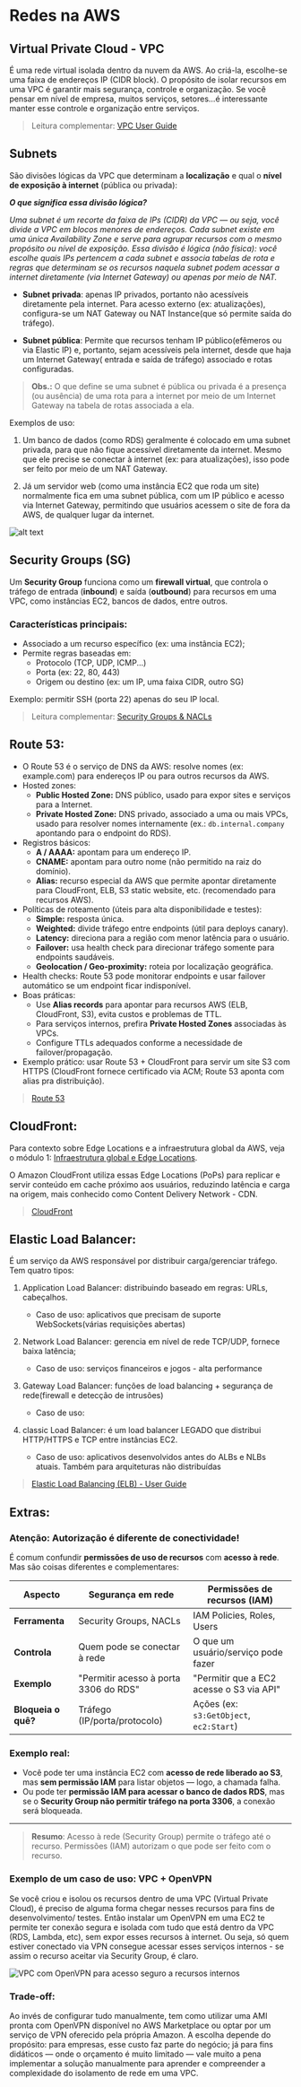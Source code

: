 

# Redes na AWS

## Virtual Private Cloud - VPC

É uma rede virtual isolada dentro da nuvem da AWS. Ao criá-la, escolhe-se uma faixa de endereços IP (CIDR block). O propósito de isolar recursos em uma VPC é garantir mais segurança, controle e organização. Se você pensar em nível de empresa, muitos serviços, setores...é interessante manter esse controle e organização entre serviços.

>Leitura complementar: [VPC User Guide](https://docs.aws.amazon.com/vpc/latest/userguide/)

## Subnets

São divisões lógicas da VPC que determinam a **localização** e qual o **nível de exposição à internet** (pública ou privada): 

***O que significa essa divisão lógica?***

*Uma subnet é um recorte da faixa de IPs (CIDR) da VPC — ou seja, você divide a VPC em blocos menores de endereços. Cada subnet existe em uma única Availability Zone e serve para agrupar recursos com o mesmo propósito ou nível de exposição. Essa divisão é lógica (não física): você escolhe quais IPs pertencem a cada subnet e associa tabelas de rota e regras que determinam se os recursos naquela subnet podem acessar a internet diretamente (via Internet Gateway) ou apenas por meio de NAT.*

- **Subnet privada**: apenas IP privados, portanto não acessíveis diretamente pela internet. Para acesso externo (ex: atualizações), configura-se um NAT Gateway ou NAT Instance(que só permite saída do tráfego).

- **Subnet pública**: Permite que recursos tenham IP público(efêmeros ou via Elastic IP) e, portanto, sejam acessíveis pela internet, desde que haja um Internet Gateway( entrada e saída de tráfego) associado e rotas configuradas.


>**Obs.:** O que define se uma subnet é pública ou privada é a presença (ou ausência) de uma rota para a internet por meio de um Internet Gateway na tabela de rotas associada a ela.

Exemplos de uso:

1. Um banco de dados (como RDS) geralmente é colocado em uma subnet privada, para que não fique acessível diretamente da internet. Mesmo que ele precise se conectar à internet (ex: para atualizações), isso pode ser feito por meio de um NAT Gateway.

2. Já um servidor web (como uma instância EC2 que roda um site) normalmente fica em uma subnet pública, com um IP público e acesso via Internet Gateway, permitindo que usuários acessem o site de fora da AWS, de qualquer lugar da internet.

![alt text](/Module04/images/amazonSubnet.png)


## Security Groups (SG)

Um **Security Group** funciona como um **firewall virtual**, que controla o tráfego de entrada (**inbound**) e saída (**outbound**) para recursos em uma VPC, como instâncias EC2, bancos de dados, entre outros.

### Características principais:
- Associado a um recurso específico (ex: uma instância EC2);
- Permite regras baseadas em:
  - Protocolo (TCP, UDP, ICMP...)
  - Porta (ex: 22, 80, 443)
  - Origem ou destino (ex: um IP, uma faixa CIDR, outro SG)

Exemplo: permitir SSH (porta 22) apenas do seu IP local.

>Leitura complementar: [Security Groups & NACLs](https://docs.aws.amazon.com/vpc/latest/userguide/VPC_Security.html)

## Route 53: 

- O Route 53 é o serviço de DNS da AWS: resolve nomes (ex: example.com) para endereços IP ou para outros recursos da AWS.
- Hosted zones:
  - **Public Hosted Zone:** DNS público, usado para expor sites e serviços para a Internet.
  - **Private Hosted Zone:** DNS privado, associado a uma ou mais VPCs, usado para resolver nomes internamente (ex.: `db.internal.company` apontando para o endpoint do RDS).
- Registros básicos:
  - **A / AAAA:** apontam para um endereço IP.
  - **CNAME:** apontam para outro nome (não permitido na raiz do domínio).
  - **Alias:** recurso especial da AWS que permite apontar diretamente para CloudFront, ELB, S3 static website, etc. (recomendado para recursos AWS).
- Políticas de roteamento (úteis para alta disponibilidade e testes):
  - **Simple:** resposta única.
  - **Weighted:** divide tráfego entre endpoints (útil para deploys canary).
  - **Latency:** direciona para a região com menor latência para o usuário.
  - **Failover:** usa health check para direcionar tráfego somente para endpoints saudáveis.
  - **Geolocation / Geo-proximity:** roteia por localização geográfica.
- Health checks: Route 53 pode monitorar endpoints e usar failover automático se um endpoint ficar indisponível.
- Boas práticas:
  - Use **Alias records** para apontar para recursos AWS (ELB, CloudFront, S3), evita custos e problemas de TTL.
  - Para serviços internos, prefira **Private Hosted Zones** associadas às VPCs.
  - Configure TTLs adequados conforme a necessidade de failover/propagação.
- Exemplo prático: usar Route 53 + CloudFront para servir um site S3 com HTTPS (CloudFront fornece certificado via ACM; Route 53 aponta com alias pra distribuição).

>[Route 53](https://docs.aws.amazon.com/Route53/latest/DeveloperGuide/)

## CloudFront:

Para contexto sobre Edge Locations e a infraestrutura global da AWS, veja o módulo 1: [Infraestrutura global e Edge Locations](../Module01/module01.md).

O Amazon CloudFront utiliza essas Edge Locations (PoPs) para replicar e servir conteúdo em cache próximo aos usuários, reduzindo latência e carga na origem, mais conhecido como Content Delivery Network - CDN.

>[CloudFront](https://docs.aws.amazon.com/AmazonCloudFront/latest/DeveloperGuide/)

## Elastic Load Balancer: 

É um serviço da AWS responsável por distribuir carga/gerenciar tráfego. Tem quatro tipos:
1. Application Load Balancer: distribuindo baseado em regras: URLs, cabeçalhos. 
    - Caso de uso: aplicativos que precisam de suporte WebSockets(várias requisições abertas)

2. Network Load Balancer: gerencia em nível de rede TCP/UDP, fornece baixa latência;
    - Caso de uso: serviços financeiros e jogos - alta performance

3. Gateway Load Balancer: funções de load balancing + segurança de rede(firewall e detecção de intrusões)
    - Caso de uso: 

4. classic Load Balancer: é um load balancer LEGADO que distribui HTTP/HTTPS e TCP entre instâncias EC2.
    - Caso de uso:  aplicativos desenvolvidos antes do ALBs e NLBs atuais. Também para arquiteturas não distribuídas 


>[Elastic Load Balancing (ELB) - User Guide](https://docs.aws.amazon.com/elasticloadbalancing/latest/userguide/)


## Extras:

### Atenção: Autorização é diferente de conectividade! 

É comum confundir **permissões de uso de recursos** com **acesso à rede**. Mas são coisas diferentes e complementares:

| Aspecto             | Segurança em rede                        | Permissões de recursos (IAM)                |
|---------------------|------------------------------------------|---------------------------------------------|
| **Ferramenta**      | Security Groups, NACLs                   | IAM Policies, Roles, Users                  |
| **Controla**        | Quem pode se conectar à rede             | O que um usuário/serviço pode fazer         |
| **Exemplo**         | "Permitir acesso à porta 3306 do RDS"    | "Permitir que a EC2 acesse o S3 via API"    |
| **Bloqueia o quê?** | Tráfego (IP/porta/protocolo)             | Ações (ex: `s3:GetObject`, `ec2:Start`)     |

### Exemplo real:
- Você pode ter uma instância EC2 com **acesso de rede liberado ao S3**, mas **sem permissão IAM** para listar objetos — logo, a chamada falha.
- Ou pode ter **permissão IAM para acessar o banco de dados RDS**, mas se o **Security Group não permitir tráfego na porta 3306**, a conexão será bloqueada.

---

> **Resumo**: Acesso à rede (Security Group) permite o tráfego até o recurso. Permissões (IAM) autorizam o que pode ser feito com o recurso.


### Exemplo de um caso de uso: VPC + OpenVPN

Se você criou e isolou os recursos dentro de uma VPC (Virtual Private Cloud), é preciso de alguma forma chegar nesses recursos para fins de desenvolvimento/ testes. Então instalar um OpenVPN em uma EC2 te permite ter conexão segura e isolada com tudo que está dentro da VPC (RDS, Lambda, etc), sem expor esses recursos à internet. Ou seja, só quem estiver conectado via VPN consegue acessar esses serviços internos - se assim o recurso aceitar via Security Group, é claro.

![VPC com OpenVPN para acesso seguro a recursos internos](./images/openVPNdiagram.png)


### Trade-off:

Ao invés de configurar tudo manualmente, tem como utilizar uma AMI pronta com OpenVPN disponível no AWS Marketplace ou optar por um serviço de VPN oferecido pela própria Amazon. A escolha depende do propósito: para empresas, esse custo faz parte do negócio; já para fins didáticos — onde o orçamento é muito limitado — vale muito a pena implementar a solução manualmente para aprender e compreender a complexidade do isolamento de rede em uma VPC.